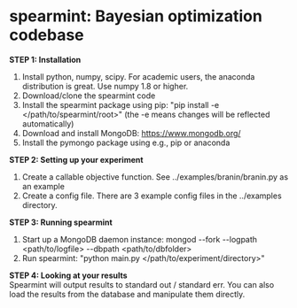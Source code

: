 spearmint: Bayesian optimization codebase
=========================================

**STEP 1: Installation**  

1. Install python, numpy, scipy. For academic users, the anaconda distribution is great. Use numpy 1.8 or higher. 
2. Download/clone the spearmint code<br>
3. Install the spearmint package using pip: "pip install -e \</path/to/spearmint/root\>" (the -e means changes will be reflected automatically)<br>
4. Download and install MongoDB: https://www.mongodb.org/<br>
5. Install the pymongo package using e.g., pip or anaconda

**STEP 2: Setting up your experiment**  
1. Create a callable objective function. See ../examples/branin/branin.py as an example<br>
2. Create a config file. There are 3 example config files in the ../examples directory.

**STEP 3: Running spearmint**  
1. Start up a MongoDB daemon instance: mongod --fork --logpath \<path/to/logfile\> --dbpath \<path/to/dbfolder\><br>
2. Run spearmint: "python main.py \</path/to/experiment/directory\>"

**STEP 4: Looking at your results**  
Spearmint will output results to standard out / standard err. You can also load the results from the database and manipulate them directly. 
